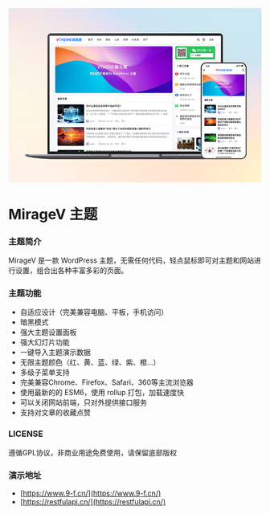 ![MirageV](screenshot.png)

MirageV 主题
======

### 主题简介
MirageV 是一款 WordPress 主题，无需任何代码，轻点鼠标即可对主题和网站进行设置，组合出各种丰富多彩的页面。


### 主题功能
- 自适应设计（完美兼容电脑、平板，手机访问）
- 暗黑模式
- 强大主题设置面板
- 强大幻灯片功能
- 一键导入主题演示数据
- 无限主题颜色（红、黄、蓝、绿、紫、橙…）
- 多级子菜单支持
- 完美兼容Chrome、Firefox、Safari、360等主流浏览器
- 使用最新的的 ESM6，使用 rollup 打包，加载速度快
- 可以关闭网站前端，只对外提供接口服务
- 支持对文章的收藏点赞

### LICENSE
遵循GPL协议，非商业用途免费使用，请保留底部版权

### 演示地址
- [https://www.9-f.cn/](https://www.9-f.cn/)
- [https://restfulapi.cn/](https://restfulapi.cn/)

